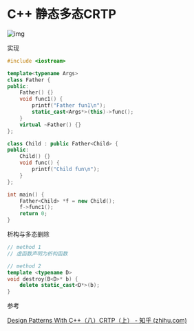 # C++ 静态多态CRTP



![img](https://pic2.zhimg.com/80/v2-867ba6950deac571f62759c24eacbcf9_720w.webp)



实现

```cpp
#include <iostream>

template<typename Args>
class Father {
public:
    Father() {}
    void func1() {
        printf("Father fun1\n");
        static_cast<Args*>(this)->func();
    }
    virtual ~Father() {}
};

class Child : public Father<Child> {
public:
    Child() {}
    void func() {
        printf("Child fun\n");
    }
};

int main() {
    Father<Child> *f = new Child();
    f->func1();
    return 0;
}
```



析构与多态删除

```cpp
// method 1
// 虚函数声明为析构函数

// method 2
template <typename D>
void destroy(B<D>* b) {
    delete static_cast<D*>(b);
}
```





参考

[Design Patterns With C++（八）CRTP（上） - 知乎 (zhihu.com)](https://zhuanlan.zhihu.com/p/142407249)
